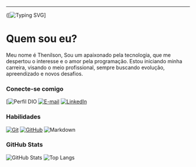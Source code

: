 

---
([![Typing SVG](https://readme-typing-svg.herokuapp.com?font=Fira+Code&pause=1000&width=485&lines=Olá+Mundo!+Seja+bem-vindo+ao+meu+perfil+no+GitHub!;Prazer%2C+meu+nome+%C3%A9+Thenilson)]

# Quem sou eu?
Meu nome é Thenilson, Sou um apaixonado pela tecnologia, que me despertou o interesse e o amor pela programação. Estou iniciando minha carreira, visando o meio profissional, sempre buscando evolução, apreendizado e novos desafios.
### Conecte-se comigo
[![Perfil DIO](https://www.dio.me/users/thenilson)
[![E-mail](https://img.shields.io/badge/-Email-000?style=for-the-badge&logo=gmail&logoColor=AA42F7)](mailto:contato.thenilson@yahoo.com)
[![LinkedIn](https://img.shields.io/badge/-LinkedIn-000?style=for-the-badge&logo=linkedin&logoColor=AA42F7)](https://www.linkedin.com/)


### Habilidades
[![Git](https://img.shields.io/badge/Git-000?style=for-the-badge&logo=git&logoColor=AA42F7)](https://git-scm.com/doc) 
[![GitHub](https://img.shields.io/badge/GitHub-000?style=for-the-badge&logo=github&logoColor=AA42F7)](https://docs.github.com/)
![Markdown](https://img.shields.io/badge/Markdown-000?style=for-the-badge&logo=markdown)

### GitHub Stats
![GitHub Stats](https://github.com/Then10)
![Top Langs](https://github-readme-stats-git-masterrstaa-rickstaa.vercel.app/api/top-langs/?username=23LSDev&layout=compact&bg_color=000&border_color=AA42F7&title_color=AA42F7&text_color=FFF)
